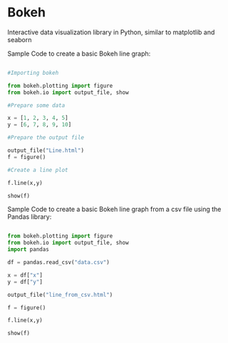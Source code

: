 # Bokeh
Interactive data visualization library in Python, similar to matplotlib and seaborn

Sample Code to create a basic Bokeh line graph:

```python

#Importing bokeh

from bokeh.plotting import figure
from bokeh.io import output_file, show

#Prepare some data

x = [1, 2, 3, 4, 5]
y = [6, 7, 8, 9, 10]

#Prepare the output file

output_file("Line.html")
f = figure()

#Create a line plot

f.line(x,y)

show(f)
```

Sample Code to create a basic Bokeh line graph from a csv file using the Pandas library:

```python

from bokeh.plotting import figure
from bokeh.io import output_file, show
import pandas

df = pandas.read_csv("data.csv")

x = df["x"]
y = df["y"]

output_file("line_from_csv.html")

f = figure()

f.line(x,y)

show(f)
```
